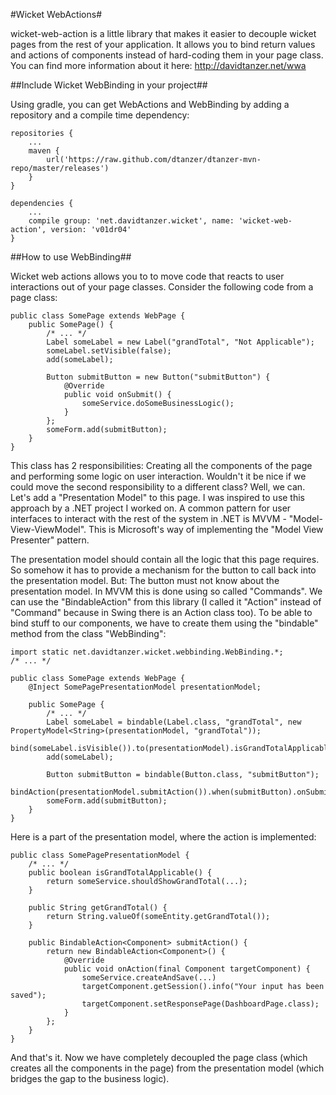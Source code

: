 #Wicket WebActions#

wicket-web-action is a little library that makes it easier to decouple wicket pages from the rest of your application. It allows you to bind return values and actions of components instead of hard-coding them in your page class. You can find more information about it here: http://davidtanzer.net/wwa

##Include Wicket WebBinding in your project##

Using gradle, you can get WebActions and WebBinding by adding a repository and a compile time dependency:

	repositories {
		...
		maven {
			url('https://raw.github.com/dtanzer/dtanzer-mvn-repo/master/releases')
		}
	}

	dependencies {
		...
		compile group: 'net.davidtanzer.wicket', name: 'wicket-web-action', version: 'v01dr04'
	}

##How to use WebBinding##

Wicket web actions allows you to to move code that reacts to user interactions out of your page classes. Consider the following code from a page class:

	public class SomePage extends WebPage {
		public SomePage() {
			/* ... */
			Label someLabel = new Label("grandTotal", "Not Applicable");
			someLabel.setVisible(false);
			add(someLabel);
	
			Button submitButton = new Button("submitButton") {
				@Override
				public void onSubmit() {
					someService.doSomeBusinessLogic();
				}
			};
			someForm.add(submitButton);
		}
	}

This class has 2 responsibilities: Creating all the components of the page and performing some logic on user interaction. Wouldn't it be nice if we could move the second responsibility to a different class? Well, we can. Let's add a "Presentation Model" to this page. I was inspired to use this approach by a .NET project I worked on. A common pattern for user interfaces to interact with the rest of the system in .NET is MVVM - "Model-View-ViewModel". This is Microsoft's way of implementing the "Model View Presenter" pattern.

The presentation model should contain all the logic that this page requires. So somehow it has to provide a mechanism for the button to call back into the presentation model. But: The button must not know about the presentation model. In MVVM this is done using so called "Commands". We can use the "BindableAction" from this library (I called it "Action" instead of "Command" because in Swing there is an Action class too). To be able to bind stuff to our components, we have to create them using the "bindable" method from the class "WebBinding":

	import static net.davidtanzer.wicket.webbinding.WebBinding.*;
	/* ... */
	
	public class SomePage extends WebPage {
		@Inject SomePagePresentationModel presentationModel;

		public SomePage {
			/* ... */
			Label someLabel = bindable(Label.class, "grandTotal", new PropertyModel<String>(presentationModel, "grandTotal"));
			bind(someLabel.isVisible()).to(presentationModel).isGrandTotalApplicable()
			add(someLabel);
	
			Button submitButton = bindable(Button.class, "submitButton");
			bindAction(presentationModel.submitAction()).when(submitButton).onSubmit();
			someForm.add(submitButton);
		}
	}

Here is a part of the presentation model, where the action is implemented:

	public class SomePagePresentationModel {
		/* ... */
		public boolean isGrandTotalApplicable() {
			return someService.shouldShowGrandTotal(...);
		}

		public String getGrandTotal() {
			return String.valueOf(someEntity.getGrandTotal());
		}

		public BindableAction<Component> submitAction() {
			return new BindableAction<Component>() {
				@Override
				public void onAction(final Component targetComponent) {
					someService.createAndSave(...)
					targetComponent.getSession().info("Your input has been saved");
					targetComponent.setResponsePage(DashboardPage.class);
				}
			};
		}
	}

And that's it. Now we have completely decoupled the page class (which creates all the components in the page) from the presentation model (which bridges the gap to the business logic).
